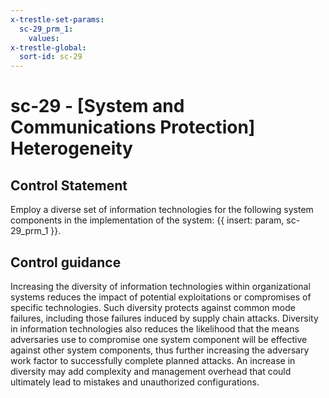 ```yaml
---
x-trestle-set-params:
  sc-29_prm_1:
    values:
x-trestle-global:
  sort-id: sc-29
---
```


# sc-29 - \[System and Communications Protection\] Heterogeneity

## Control Statement

Employ a diverse set of information technologies for the following system components in the implementation of the system: {{ insert: param, sc-29_prm_1 }}.

## Control guidance

Increasing the diversity of information technologies within organizational systems reduces the impact of potential exploitations or compromises of specific technologies. Such diversity protects against common mode failures, including those failures induced by supply chain attacks. Diversity in information technologies also reduces the likelihood that the means adversaries use to compromise one system component will be effective against other system components, thus further increasing the adversary work factor to successfully complete planned attacks. An increase in diversity may add complexity and management overhead that could ultimately lead to mistakes and unauthorized configurations.
